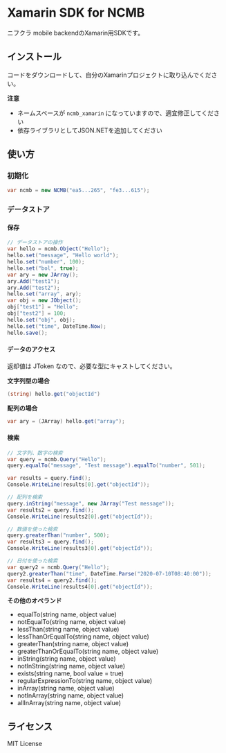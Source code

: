 # Xamarin SDK for NCMB

ニフクラ mobile backendのXamarin用SDKです。

## インストール

コードをダウンロードして、自分のXamarinプロジェクトに取り込んでください。

**注意**

- ネームスペースが `ncmb_xamarin` になっていますので、適宜修正してください
- 依存ライブラリとしてJSON.NETを追加してください

## 使い方

### 初期化

```cs
var ncmb = new NCMB("ea5...265", "fe3...615");
```

### データストア

#### 保存

```cs
// データストアの操作
var hello = ncmb.Object("Hello");
hello.set("message", "Hello world");
hello.set("number", 100);
hello.set("bol", true);
var ary = new JArray();
ary.Add("test1");
ary.Add("test2");
hello.set("array", ary);
var obj = new JObject();
obj["test1"] = "Hello";
obj["test2"] = 100;
hello.set("obj", obj);
hello.set("time", DateTime.Now);
hello.save();
```

#### データのアクセス

返却値は JToken なので、必要な型にキャストしてください。

**文字列型の場合**

```cs
(string) hello.get("objectId")
```

**配列の場合**

```cs
var ary = (JArray) hello.get("array");
```

#### 検索

```cs
// 文字列、数字の検索
var query = ncmb.Query("Hello");
query.equalTo("message", "Test message").equalTo("number", 501);

var results = query.find();
Console.WriteLine(results[0].get("objectId"));

// 配列を検索
query.inString("message", new JArray("Test message"));
var results2 = query.find();
Console.WriteLine(results2[0].get("objectId"));

// 数値を使った検索
query.greaterThan("number", 500);
var results3 = query.find();
Console.WriteLine(results3[0].get("objectId"));

// 日付を使った検索
var query2 = ncmb.Query("Hello");
query2.greaterThan("time", DateTime.Parse("2020-07-10T08:40:00"));
var results4 = query2.find();
Console.WriteLine(results4[0].get("objectId"));
```

**その他のオペランド**

- equalTo(string name, object value)
- notEqualTo(string name, object value)
- lessThan(string name, object value)
- lessThanOrEqualTo(string name, object value)
- greaterThan(string name, object value)
- greaterThanOrEqualTo(string name, object value)
- inString(string name, object value)
- notInString(string name, object value)
- exists(string name, bool value = true)
- regularExpressionTo(string name, object value)
- inArray(string name, object value)
- notInArray(string name, object value)
- allInArray(string name, object value)

## ライセンス

MIT License

